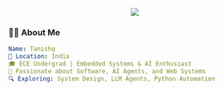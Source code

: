 <!-- Profile Header Banner -->
<p align="center">
  <img src="https://capsule-render.vercel.app/api?type=waving&color=gradient&height=150&section=header&text=Hey%20there!%20I'm%20Rahul%20Kapoor👋&fontSize=30&fontAlignY=35&desc=Welcome%20to%20my%20GitHub%20profile&descAlignY=50&descAlign=62" />
</p>

### 👨‍💻 About Me

```yaml
Name: Tanishq 
📍 Location: India
🎓 ECE Undergrad | Embedded Systems & AI Enthusiast
💼 Passionate about Software, AI Agents, and Web Systems
🔍 Exploring: System Design, LLM Agents, Python Automation
